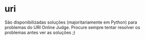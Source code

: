 # uri

São disponibilizadas soluções (majoritariamente em Python) para problemas do URI Online Judge.
Procure sempre tentar resolver os problemas antes ver as soluções ;)
